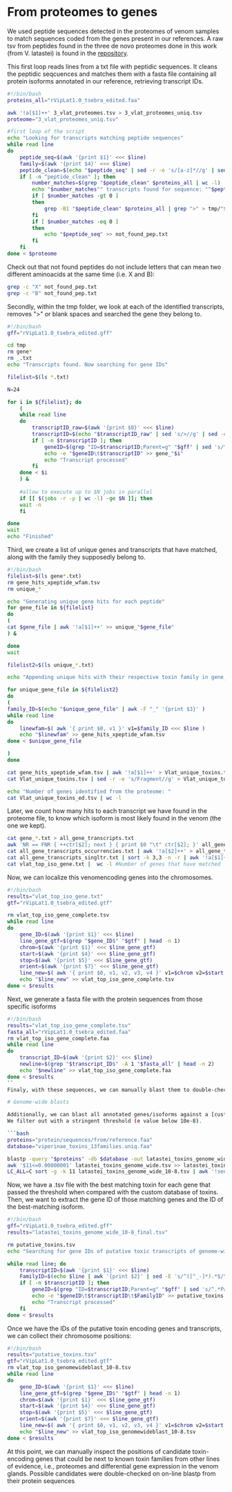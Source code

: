 # From proteomes to genes

We used peptide sequences detected in the proteomes of venom samples to match sequences coded from the genes present in our references.
A raw tsv from peptides found in the three de novo proteomes done in this work (from V. latastei) is found in the [repository](https://github.com/adtalave/EuropeanVipersGenomics/blob/main/3_Vlat_proteomes.tsv).

This first loop reads lines from a txt file with peptidic sequences. It cleans the peptidic seqcuences and matches them with a fasta file containing all protein isoforms annotated in our reference, retrieving transcript IDs.

```bash
#!/bin/bash
proteins_all="rVipLat1.0_tsebra_edited.faa"

awk '!a[$1]++' 3_vlat_proteomes.tsv > 3_vlat_proteomes_uniq.tsv
proteome="3_vlat_proteomes_uniq.tsv"

#first loop of the script
echo "Looking for transcripts matching peptide sequences"
while read line
do
	peptide_seq=$(awk '{print $1}' <<< $line)
	family=$(awk '{print $4}' <<< $line)
	peptide_clean=$(echo "$peptide_seq" | sed -r -e 's/[a-z]*//g' | sed -e 's/([^()]*)//g' | sed -r -e 's/_//g' | sed -e 's/^[ \t]*//' )
	if [ -n "peptide_clean" ]; then
		number_matches=$(grep "$peptide_clean" $proteins_all | wc -l)
		echo "$number_matches"" transcripts found for sequence: ""$peptide_clean"
		if [ $number_matches -gt 0 ]
		then
			grep -B1 "$peptide_clean" $proteins_all | grep ">" > tmp/"$family"_"$peptide_clean".txt
		fi
		if [ $number_matches -eq 0 ]
		then
			echo "$peptide_seq" >> not_found_pep.txt
		fi
	fi
done < $proteome
```
Check out that not found peptides do not include letters that can mean two different aminoacids at the same time (i.e. X and B):
```bash
grep -c "X" not_found_pep.txt
grep -c "B" not_found_pep.txt
```
Secondly, within the tmp folder, we look at each of the identified transcripts, removes ">" or blank spaces and searched the gene they belong to.

```bash
#!/bin/bash
gff="rVipLat1.0_tsebra_edited.gff"

cd tmp
rm gene*
rm _.txt
echo "Transcripts found. Now searching for gene IDs"

filelist=$(ls *.txt)

N=24

for i in ${filelist}; do
	(
	while read line
	do
		transcriptID_raw=$(awk '{print $0}' <<< $line)
		transcriptID=$(echo "$transcriptID_raw" | sed 's/>//g' | sed -e 's/^[ \t]*//')
		if [ -n $transcriptID ]; then
			geneID=$(grep "ID=$transcriptID;Parent=g" "$gff" | sed 's/^.*Parent=//')
			echo -e "$geneID\t$transcriptID" >> gene_"$i"
			echo "Transcript processed"
		fi
	done < $i
	) &
	
	#allow to execute up to $N jobs in parallel
	if [[ $(jobs -r -p | wc -l) -ge $N ]]; then
	wait -n
	fi

done 
wait
echo "Finished"
```
Third, we create a list of unique genes and transcripts that have matched, along with the family they supposedly belong to.

```bash
#!/bin/bash
filelist=$(ls gene*.txt)
rm gene_hits_xpeptide_wfam.tsv
rm unique_*

echo "Generating unique gene hits for each peptide"
for gene_file in ${filelist}
do
(
cat $gene_file | awk '!a[$1]++' >> unique_"$gene_file"
) &

done 
wait

filelist2=$(ls unique_*.txt)

echo "Appending unique hits with their respective toxin family in gene_hits_xpeptide_wfam.tsv"

for unique_gene_file in ${filelist2}
do
(
family_ID=$(echo "$unique_gene_file" | awk -F "_" '{print $3}' )
while read line
do
	linewfam=$( awk '{ print $0, v1 }' v1=$family_ID <<< $line )
	echo "$linewfam" >> gene_hits_xpeptide_wfam.tsv
done < $unique_gene_file

)
done

cat gene_hits_xpeptide_wfam.tsv | awk '!a[$1]++' > Vlat_unique_toxins.tsv
cat Vlat_unique_toxins.tsv | sed -r -e 's/Fragment//g' > Vlat_unique_toxins_ed.tsv 

echo "Number of genes identified from the proteome: "
cat Vlat_unique_toxins_ed.tsv | wc -l
```

Later, we count how many hits to each transcript we have found in the proteome file, to know which isoform is most likely found in the venom (the one we kept).

```bash
cat gene_*.txt > all_gene_transcripts.txt
awk 'NR == FNR { ++ctr[$2]; next } { print $0 "\t" ctr[$2]; }' all_gene_transcripts.txt all_gene_transcripts.txt > all_gene_transcripts_occurrencies.txt
cat all_gene_transcripts_occurrencies.txt | awk '!a[$2]++' > all_gene_transcripts_singltr.txt
cat all_gene_transcripts_singltr.txt | sort -k 3,3 -n -r | awk '!a[$1]++' > vlat_top_iso_gene.txt
cat vlat_top_iso_gene.txt |  wc -l #Number of genes that have matched
```

Now, we can localize this venomencoding genes into the chromosomes.

```bash
#!/bin/bash
results="vlat_top_iso_gene.txt"
gtf="rVipLat1.0_tsebra_edited.gtf"

rm vlat_top_iso_gene_complete.tsv
while read line
do
	gene_ID=$(awk '{print $1}' <<< $line)
	line_gene_gtf=$(grep "$gene_ID$" "$gtf" | head -n 1)
	chrom=$(awk '{print $1}' <<< $line_gene_gtf)
	start=$(awk '{print $4}' <<< $line_gene_gtf)
	stop=$(awk '{print $5}' <<< $line_gene_gtf)
	orient=$(awk '{print $7}' <<< $line_gene_gtf)
	line_new=$( awk '{ print $0, v1, v2, v3, v4 }' v1=$chrom v2=$start v3=$stop v4=$orient <<< $line )
	echo "$line_new" >> vlat_top_iso_gene_complete.tsv
done < $results
```

Next, we generate a fasta file with the protein sequences from those specific isoforms

```bash
#!/bin/bash
results="vlat_top_iso_gene_complete.tsv"
fasta_all="rVipLat1.0_tsebra_edited.faa"
rm vlat_top_iso_gene_complete.faa 
while read line
do
	transcript_ID=$(awk '{print $2}' <<< $line)
	newline=$(grep "$transcript_ID$" -A 1 "$fasta_all" | head -n 2)
	echo "$newline" >> vlat_top_iso_gene_complete.faa 
done < $results
``
Finaly, with these sequences, we can manually blast them to double-check whether they are related or not to known toxin sequences.

# Genome-wide blasts 

Additionally, we can blast all annotated genes/isoforms against a [custom database](https://github.com/adtalave/EuropeanVipersGenomics/blob/main/viperinae_toxins_13families.uniq.faa) with typical Viper toxin families, as some venomous genes may not be expressed (or detected in the proteomes or differential gene expression analyses).
We filter out with a stringent threshold (e value below 10e-8).

```bash
proteins="protein/sequences/from/reference.faa"
database="viperinae_toxins_13families.uniq.faa"

blastp -query "$proteins" -db $database -out latastei_toxins_genome_wide.tsv -outfmt 6
awk '$11<=0.00000001' latastei_toxins_genome_wide.tsv >> latastei_toxins_genome_wide_10-8.tsv
LC_ALL=C sort -g -k 11 latastei_toxins_genome_wide_10-8.tsv | awk '!seen[$1]++' >> latastei_toxins_genome_wide_10-8_final.tsv
```
Now, we have a .tsv file with the best matching toxin for each gene that passed the threshold when compared with the custom database of toxins.
Then, we want to extract the gene ID of those matching genes and the ID of the best-matching isoform.

```bash
#!/bin/bash
gff="rVipLat1.0_tsebra_edited.gff"
results="latastei_toxins_genome_wide_10-8_final.tsv"

rm putative_toxins.tsv
echo "Searching for gene IDs of putative toxic transcripts of genome-wide blast"

while read line; do
	transcriptID=$(awk '{print $1}' <<< $line)
	FamilyID=$(echo $line | awk '{print $2}' | sed -E 's/^([^_-]*).*$/\1/g' )
	if [ -n $transcriptID ]; then
		geneID=$(grep "ID=$transcriptID;Parent=g" "$gff" | sed 's/^.*Parent=//')
		echo -e "$geneID\t$transcriptID\t$FamilyID" >> putative_toxins.tsv
		echo "Transcript processed"
	fi
done < $results
```
Once we have the IDs of the putative toxin encoding genes and transcripts, we can collect their chromosome positions: 
```bash
#!/bin/bash
results="putative_toxins.tsv"
gtf="rVipLat1.0_tsebra_edited.gtf"
rm vlat_top_iso_genomewideblast_10-8.tsv
while read line
do
	gene_ID=$(awk '{print $1}' <<< $line)
	line_gene_gtf=$(grep "$gene_ID$" "$gtf" | head -n 1)
	chrom=$(awk '{print $1}' <<< $line_gene_gtf)
	start=$(awk '{print $4}' <<< $line_gene_gtf)
	stop=$(awk '{print $5}' <<< $line_gene_gtf)
	orient=$(awk '{print $7}' <<< $line_gene_gtf)
	line_new=$( awk '{ print $0, v1, v2, v3, v4 }' v1=$chrom v2=$start v3=$stop v4=$orient <<< $line )
	echo "$line_new" >> vlat_top_iso_genomewideblast_10-8.tsv
done < $results
```
At this point, we can manually inspect the positions of candidate toxin-encoding genes that could be next to known toxin families from other lines of evidence, i.e., proteomes and differential gene expression in the venom glands. Possible candidates were double-checked on on-line blastp from their protein sequences

